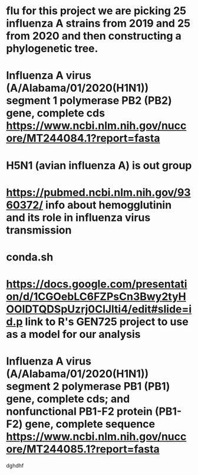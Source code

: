 # flu for this project we are picking 25 influenza A strains from 2019 and 25 from 2020 and then constructing a phylogenetic tree.
# Influenza A virus (A/Alabama/01/2020(H1N1)) segment 1 polymerase PB2 (PB2) gene, complete cds https://www.ncbi.nlm.nih.gov/nuccore/MT244084.1?report=fasta 
# H5N1 (avian influenza A) is out group
# https://pubmed.ncbi.nlm.nih.gov/9360372/ info about hemogglutinin and its role in influenza virus transmission
# conda.sh
# https://docs.google.com/presentation/d/1CGOebLC6FZPsCn3Bwy2tyHOOIDTQDSpUzrj0ClJlti4/edit#slide=id.p link to R's GEN725 project to use as a model for our analysis 
# Influenza A virus (A/Alabama/01/2020(H1N1)) segment 2 polymerase PB1 (PB1) gene, complete cds; and nonfunctional PB1-F2 protein (PB1-F2) gene, complete sequence https://www.ncbi.nlm.nih.gov/nuccore/MT244085.1?report=fasta 
dghdhf
